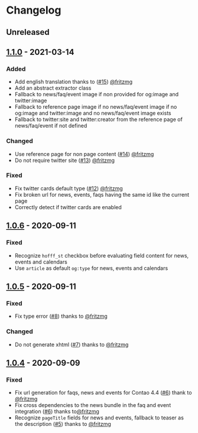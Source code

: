# Changelog

## Unreleased

## [1.1.0] - 2021-03-14

### Added

 - Add english translation thanks to ([#15](https://github.com/hofff/contao-social-tags/pull/8)) [@fritzmg](https://github.com/fritzmg)
 - Add an abstract extractor class
 - Fallback to news/faq/event image if non provided for og:image and twitter:image
 - Fallback to reference page image if no news/faq/event image if no og:image and twitter:image and no news/faq/event image exists
 - Fallback to twitter:site and twitter:creator from the reference page of news/faq/event if not defined 

### Changed

 - Use reference page for non page content ([#14](https://github.com/hofff/contao-social-tags/pull/14)) [@fritzmg](https://github.com/fritzmg)
 - Do not require twitter site  ([#13](https://github.com/hofff/contao-social-tags/pull/13)) [@fritzmg](https://github.com/fritzmg)

### Fixed

 - Fix twitter cards default type  ([#12](https://github.com/hofff/contao-social-tags/pull/12)) [@fritzmg](https://github.com/fritzmg)
 - Fix broken url for news, events, faqs having the same id like the current page
 - Correctly detect if twitter cards are enabled

## [1.0.6] - 2020-09-11

### Fixed

 - Recognize `hofff_st` checkbox before evaluating field content for news, events and calendars
 - Use `article` as default `og:type` for news, events and calendars

## [1.0.5] - 2020-09-11

### Fixed

 - Fix type error ([#8](https://github.com/hofff/contao-social-tags/pull/8)) thanks to [@fritzmg](https://github.com/fritzmg)

### Changed

 - Do not generate xhtml ([#7](https://github.com/hofff/contao-social-tags/pull/7)) thanks to [@fritzmg](https://github.com/fritzmg)


## [1.0.4] - 2020-09-09

### Fixed

 - Fix url generation for faqs, news and events for Contao 4.4 ([#6](https://github.com/hofff/contao-social-tags/pull/6)) thank to [@fritzmg](https://github.com/fritzmg)
 - Fix cross dependencies to the news bundle in the faq and event integration ([#6](https://github.com/hofff/contao-social-tags/pull/6)) thanks to[@fritzmg](https://github.com/fritzmg)
 - Recognize `pageTitle` fields for news and events, fallback to teaser as the description ([#5](https://github.com/hofff/contao-social-tags/pull/5)) thanks to [@fritzmg](https://github.com/fritzmg)

[1.1.0]: https://github.com/hofff/contao-social-tags/compare/1.0.6...1.1.0
[1.0.6]: https://github.com/hofff/contao-social-tags/compare/1.0.5...1.0.6
[1.0.5]: https://github.com/hofff/contao-social-tags/compare/1.0.4...1.0.5
[1.0.4]: https://github.com/hofff/contao-social-tags/compare/1.0.3...1.0.4
